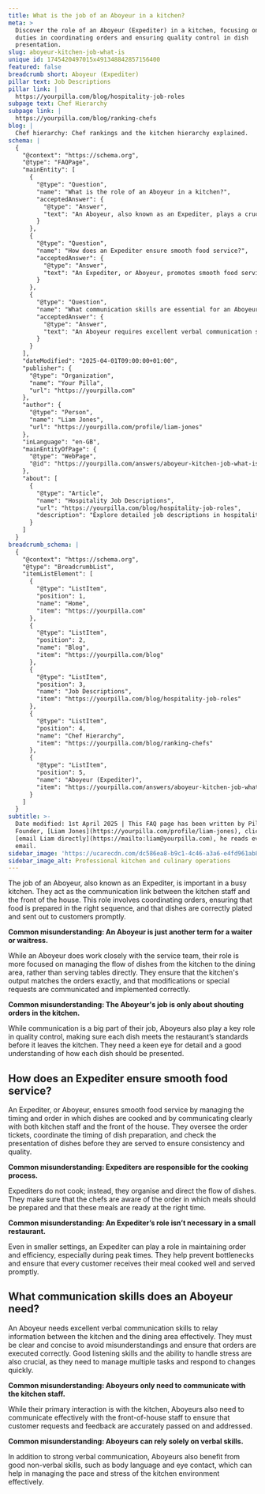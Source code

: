 ```yaml
---
title: What is the job of an Aboyeur in a kitchen?
meta: >
  Discover the role of an Aboyeur (Expediter) in a kitchen, focusing on their
  duties in coordinating orders and ensuring quality control in dish
  presentation.
slug: aboyeur-kitchen-job-what-is
unique id: 1745420497015x491348842857156400
featured: false
breadcrumb short: Aboyeur (Expediter)
pillar text: Job Descriptions
pillar link: |
  https://yourpilla.com/blog/hospitality-job-roles
subpage text: Chef Hierarchy
subpage link: |
  https://yourpilla.com/blog/ranking-chefs
blog: |
  Chef hierarchy: Chef rankings and the kitchen hierarchy explained.
schema: |
  {
    "@context": "https://schema.org",
    "@type": "FAQPage",
    "mainEntity": [
      {
        "@type": "Question",
        "name": "What is the role of an Aboyeur in a kitchen?",
        "acceptedAnswer": {
          "@type": "Answer",
          "text": "An Aboyeur, also known as an Expediter, plays a crucial role in a busy kitchen by acting as the communication link between kitchen staff and the front of the house. This individual coordinates orders, ensures that food is prepared in the correct sequence, and ensures that dishes are properly plated and delivered in a timely manner. They manage the flow of dishes, ensuring that the kitchen's output matches orders and that special requests are communicated and implemented correctly. Aboyeurs also oversee quality control, confirming each dish meets the restaurant's standards."
        }
      },
      {
        "@type": "Question",
        "name": "How does an Expediter ensure smooth food service?",
        "acceptedAnswer": {
          "@type": "Answer",
          "text": "An Expediter, or Aboyeur, promotes smooth food service by managing the order and timing of dishes, coordinating with both kitchen and front-of-house staff. They oversee order tickets, direct the preparation timing, and check each dish's presentation before service to maintain consistency and quality. Expediters organize the kitchen flow to ensure meals are prepared and served at the appropriate times, enhancing efficiency and customer satisfaction, even during busy periods."
        }
      },
      {
        "@type": "Question",
        "name": "What communication skills are essential for an Aboyeur?",
        "acceptedAnswer": {
          "@type": "Answer",
          "text": "An Aboyeur requires excellent verbal communication skills to effectively relay important information between the kitchen and dining area. They must be clear and concise to prevent misunderstandings and ensure accurate execution of orders. Strong listening skills and stress management are also vital, as Aboyeurs handle multiple tasks and sudden changes. Additionally, effective non-verbal communication skills, like body language and eye contact, are beneficial in managing the kitchen's pace and stress."
        }
      }
    ],
    "dateModified": "2025-04-01T09:00:00+01:00",
    "publisher": {
      "@type": "Organization",
      "name": "Your Pilla",
      "url": "https://yourpilla.com"
    },
    "author": {
      "@type": "Person",
      "name": "Liam Jones",
      "url": "https://yourpilla.com/profile/liam-jones"
    },
    "inLanguage": "en-GB",
    "mainEntityOfPage": {
      "@type": "WebPage",
      "@id": "https://yourpilla.com/answers/aboyeur-kitchen-job-what-is"
    },
    "about": [
      {
        "@type": "Article",
        "name": "Hospitality Job Descriptions",
        "url": "https://yourpilla.com/blog/hospitality-job-roles",
        "description": "Explore detailed job descriptions in hospitality, including roles, duties, and skills required, to better understand various positions and their responsibilities within a business."
      }
    ]
  }
breadcrumb_schema: |
  {
    "@context": "https://schema.org",
    "@type": "BreadcrumbList",
    "itemListElement": [
      {
        "@type": "ListItem",
        "position": 1,
        "name": "Home",
        "item": "https://yourpilla.com"
      },
      {
        "@type": "ListItem",
        "position": 2,
        "name": "Blog",
        "item": "https://yourpilla.com/blog"
      },
      {
        "@type": "ListItem",
        "position": 3,
        "name": "Job Descriptions",
        "item": "https://yourpilla.com/blog/hospitality-job-roles"
      },
      {
        "@type": "ListItem",
        "position": 4,
        "name": "Chef Hierarchy",
        "item": "https://yourpilla.com/blog/ranking-chefs"
      },
      {
        "@type": "ListItem",
        "position": 5,
        "name": "Aboyeur (Expediter)",
        "item": "https://yourpilla.com/answers/aboyeur-kitchen-job-what-is"
      }
    ]
  }
subtitle: >-
  Date modified: 1st April 2025 | This FAQ page has been written by Pilla
  Founder, [Liam Jones](https://yourpilla.com/profile/liam-jones), click to
  [email Liam directly](https://mailto:liam@yourpilla.com), he reads every
  email.
sidebar_image: 'https://ucarecdn.com/dc586ea8-b9c1-4c46-a3a6-e4fd961ab878/-/resize/800x/-/quality/best/-/format/auto/'
sidebar_image_alt: Professional kitchen and culinary operations
---
```

The job of an Aboyeur, also known as an Expediter, is important in a busy kitchen. They act as the communication link between the kitchen staff and the front of the house. This role involves coordinating orders, ensuring that food is prepared in the right sequence, and that dishes are correctly plated and sent out to customers promptly.

**Common misunderstanding: An Aboyeur is just another term for a waiter or waitress.**

While an Aboyeur does work closely with the service team, their role is more focused on managing the flow of dishes from the kitchen to the dining area, rather than serving tables directly. They ensure that the kitchen's output matches the orders exactly, and that modifications or special requests are communicated and implemented correctly.

**Common misunderstanding: The Aboyeur's job is only about shouting orders in the kitchen.**

While communication is a big part of their job, Aboyeurs also play a key role in quality control, making sure each dish meets the restaurant’s standards before it leaves the kitchen. They need a keen eye for detail and a good understanding of how each dish should be presented.

## How does an Expediter ensure smooth food service?

An Expediter, or Aboyeur, ensures smooth food service by managing the timing and order in which dishes are cooked and by communicating clearly with both kitchen staff and the front of the house. They oversee the order tickets, coordinate the timing of dish preparation, and check the presentation of dishes before they are served to ensure consistency and quality.

**Common misunderstanding: Expediters are responsible for the cooking process.**

Expediters do not cook; instead, they organise and direct the flow of dishes. They make sure that the chefs are aware of the order in which meals should be prepared and that these meals are ready at the right time.

**Common misunderstanding: An Expediter’s role isn’t necessary in a small restaurant.**

Even in smaller settings, an Expediter can play a role in maintaining order and efficiency, especially during peak times. They help prevent bottlenecks and ensure that every customer receives their meal cooked well and served promptly.

## What communication skills does an Aboyeur need?

An Aboyeur needs excellent verbal communication skills to relay information between the kitchen and the dining area effectively. They must be clear and concise to avoid misunderstandings and ensure that orders are executed correctly. Good listening skills and the ability to handle stress are also crucial, as they need to manage multiple tasks and respond to changes quickly.

**Common misunderstanding: Aboyeurs only need to communicate with the kitchen staff.**

While their primary interaction is with the kitchen, Aboyeurs also need to communicate effectively with the front-of-house staff to ensure that customer requests and feedback are accurately passed on and addressed.

**Common misunderstanding: Aboyeurs can rely solely on verbal skills.**

In addition to strong verbal communication, Aboyeurs also benefit from good non-verbal skills, such as body language and eye contact, which can help in managing the pace and stress of the kitchen environment effectively.

